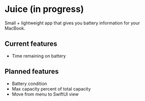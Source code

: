 # Juice (in progress)

Small + lightweight app that gives you battery information for your MacBook.

## Current features
- Time remaining on battery

## Planned features
- Battery condition
- Max capacity percent of total capacity
- Move from menu to SwiftUI view
